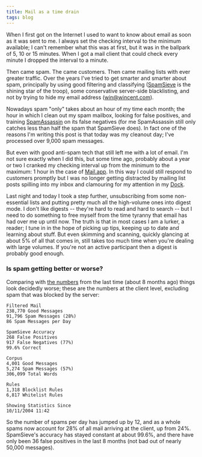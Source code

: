 ```yaml
---
title: Mail as a time drain
tags: blog
---
```


When I first got on the Internet I used to want to know about email as soon as it was sent to me. I always set the checking interval to the minimum available; I can't remember what this was at first, but it was in the ballpark of 5, 10 or 15 minutes. When I got a mail client that could check every minute I dropped the interval to a minute.

Then came spam. The came customers. Then came mailing lists with ever greater traffic. Over the years I've tried to get smarter and smarter about spam, principally by using good filtering and classifying ([SpamSieve](http://c-command.com/spamsieve/) is the shining star of the troop), some conservative server-side blacklisting, and not by trying to hide my email address (<win@wincent.com>).

Nowadays spam "only" takes about an hour of my time each month; the hour in which I clean out my spam mailbox, looking for false positives, and training [SpamAssassin](http://wincent.com/wiki/SpamAssassin) on its false negatives (for me SpamAssassin still only catches less than half the spam that SpamSieve does). In fact one of the reasons I'm writing this post is that today was my cleanout day; I've processed over 9,000 spam messages.

But even with good anti-spam tech that still left me with a lot of email. I'm not sure exactly when I did this, but some time ago, probably about a year or two I cranked my checking interval up from the minimum to the maximum: 1 hour in the case of [Mail.app](http://wincent.com/wiki/Mail.app). In this way I could still respond to customers promptly but I was no longer getting distracted by mailing list posts spilling into my inbox and clamouring for my attention in my [Dock](http://wincent.com/wiki/Dock).

Last night and today I took a step further, unsubscribing from some non-essential lists and putting pretty much all the high-volume ones into digest mode. I don't like digests -- they're hard to read and hard to search -- but I need to do something to free myself from the time tyranny that email has had over me up until now. The truth is that in most cases I am a lurker, a reader; I tune in in the hope of picking up tips, keeping up to date and learning about stuff. But even skimming and scanning, quickly glancing at about 5% of all that comes in, still takes too much time when you're dealing with large volumes. If you're not an active participant then a digest is probably good enough.

### Is spam getting better or worse?

Comparing with [the numbers](http://wincent.com/a/about/wincent/weblog/archives/2007/02/is_spam_solved.php) from the last time (about 8 months ago) things look decidedly worse; these are the numbers at the client level, excluding spam that was blocked by the server:

    Filtered Mail
    238,770 Good Messages
    91,796 Spam Messages (28%)
    86 Spam Messages per Day

    SpamSieve Accuracy
    268 False Positives
    917 False Negatives (77%)
    99.6% Correct

    Corpus
    4,001 Good Messages
    5,274 Spam Messages (57%)
    306,099 Total Words

    Rules
    1,318 Blocklist Rules
    6,817 Whitelist Rules

    Showing Statistics Since
    10/11/2004 11:42

So the number of spams per day has jumped up by 12, and as a whole spams now account for 28% of all mail arriving at the client, up from 24%. SpamSieve's accuracy has stayed constant at about 99.6%, and there have only been 36 false positives in the last 8 months (not bad out of nearly 50,000 messages).
